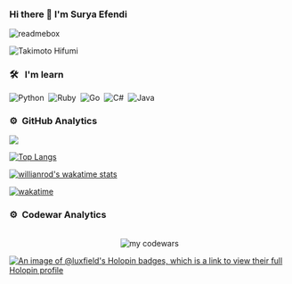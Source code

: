 
### Hi there 👋 I'm Surya Efendi
![readmebox](https://github.com/luxfield/luxfield/assets/11789861/19898ffc-24df-429f-83c4-a7e15f088d2a)

<img src="https://i.pinimg.com/236x/2d/05/c6/2d05c684bcdc44911116749e8f5b23b7.jpg" alt="Takimoto Hifumi"></img>
<br />

### 🛠 &nbsp; I'm learn
![Python](https://img.shields.io/badge/-Python-05122A?style=flat&logo=python)&nbsp;
![Ruby](https://img.shields.io/badge/-Ruby-05122A?style=flat&logo=Ruby)&nbsp;
![Go](https://img.shields.io/badge/-Go-05122A?style=flat&logo=Go)&nbsp;
![C#](https://img.shields.io/badge/-C#-05122A?style=flat&logo=C#)&nbsp;
![Java](https://img.shields.io/badge/-Java-05122A?style=flat&logo=Java)&nbsp;

### ⚙️ &nbsp;GitHub Analytics
<img src="https://github-readme-stats.vercel.app/api?username=luxfield&show_icons=true&theme=tokyonight" > <br />

[![Top Langs](https://github-readme-stats.vercel.app/api/top-langs/?username=luxfield&theme=tokyonight)](https://github.com/anuraghazra/github-readme-stats)

[![willianrod's wakatime stats](https://github-readme-stats.vercel.app/api/wakatime?username=@f063aa50-b41e-439f-92a2-31ac84a439b6&theme=tokyonight)](https://wakatime.com/@f063aa50-b41e-439f-92a2-31ac84a439b6)

[![wakatime](https://wakatime.com/badge/user/f063aa50-b41e-439f-92a2-31ac84a439b6.svg?style=flat)](https://wakatime.com/@f063aa50-b41e-439f-92a2-31ac84a439b6)
### ⚙️ &nbsp;Codewar Analytics
<center>
  <br />
  <img src="https://www.codewars.com/users/reizenu-uyhaa/badges/large" alt="my codewars">
</center>
 
[![An image of @luxfield's Holopin badges, which is a link to view their full Holopin profile](https://holopin.me/luxfield)](https://holopin.io/@luxfield)
